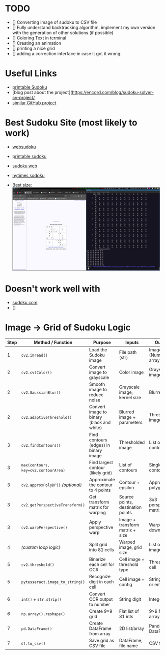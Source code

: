 # TODO

- [] Converting image of sudoku to CSV file
- [] Fully understand backtracking algorithm, implement my own version with the
  generation of other solutions (if possible)
- [] Coloring Text in terminal
- [] Creating an animation
- [] printing a nice grid
- [] adding a correction interface in case it got it wrong

# Useful Links

- [printable Sudoku](https://sudoku.com/sudoku-printable)
- [blog post about the
  project](https://encord.com/blog/sudoku-solver-cv-project/
- [similar GitHub project](https://github.com/Aryann15/SUDOKU_SOLVER)

# Best Sudoku Site (most likely to work)

- [websudoku](https://www.websudoku.com/?level=2)
- [printable sudoku](https://sudoku.com/sudoku-printable)
- [sudoku web](https://www.sudokuweb.org/)
- [nytimes sodoku](https://www.nytimes.com/puzzles/sudoku/hard)

- Best size: ![](./main_program/images/best_size.png)

# Doesn't work well with

- [sudoku.com](https://sudoku.com/)
- []

# Image -> Grid of Sudoku Logic

| **Step** | **Method / Function**                | **Purpose**                               | **Inputs**                        | **Outputs**             | **Notes**                                          |
| -------- | ------------------------------------ | ----------------------------------------- | --------------------------------- | ----------------------- | -------------------------------------------------- |
| 1        | `cv2.imread()`                       | Load the Sudoku image                     | File path (str)                   | Image (NumPy array)     | Supports various formats (jpg, png, etc.)          |
| 2        | `cv2.cvtColor()`                     | Convert image to grayscale                | Color image                       | Grayscale image         | Use `cv2.COLOR_BGR2GRAY`                           |
| 2        | `cv2.GaussianBlur()`                 | Smooth image to reduce noise              | Grayscale image, kernel size      | Blurred image           | Kernel usually `(5, 5)`                            |
| 2        | `cv2.adaptiveThreshold()`            | Convert image to binary (black and white) | Blurred image + parameters        | Thresholded image       | `ADAPTIVE_THRESH_GAUSSIAN_C` + `THRESH_BINARY_INV` |
| 3        | `cv2.findContours()`                 | Find contours (edges) in binary image     | Thresholded image                 | List of contours        | Use `RETR_EXTERNAL` for outer edges                |
| 3        | `max(contours, key=cv2.contourArea)` | Find largest contour (likely grid)        | List of contours                  | Single contour          | Assumes the grid is the largest area               |
| 3        | `cv2.approxPolyDP()` _(optional)_    | Approximate the contour to 4 points       | Contour + epsilon                 | Approximated polygon    | Ensures square corners                             |
| 3        | `cv2.getPerspectiveTransform()`      | Get transform matrix for warping          | Source points, destination points | 3x3 perspective matrix  | Needs 4 corner points                              |
| 3        | `cv2.warpPerspective()`              | Apply perspective warp                    | Image + transform matrix + size   | Warped (top-down) image | Extracts flat view of grid                         |
| 4        | _(custom loop logic)_                | Split grid into 81 cells                  | Warped image, grid size           | List of 81 cell images  | Uses slicing with NumPy                            |
| 5        | `cv2.threshold()`                    | Binarize each cell for OCR                | Cell image + threshold type       | Thresholded cell        | Good for isolating digits                          |
| 5        | `pytesseract.image_to_string()`      | Recognize digit in each cell              | Cell image + config               | String (digit or empty) | Use `--psm 10` for single character                |
| 6        | `int()` + `str.strip()`              | Convert OCR output to number              | String digit                      | Integer or 0            | Handle empty/invalid OCR results                   |
| 6        | `np.array().reshape()`               | Create 9×9 grid                           | Flat list of 81 ints              | 9×9 NumPy array         | Validates number count                             |
| 7        | `pd.DataFrame()`                     | Create DataFrame from array               | 2D list/array                     | Pandas DataFrame        | Easy CSV export                                    |
| 7        | `df.to_csv()`                        | Save grid as CSV file                     | DataFrame, file name              | CSV file                | Set `index=False`, `header=False`                  |
